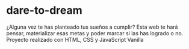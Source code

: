 # dare-to-dream
¿Alguna vez te has planteado tus sueños a cumplir? 
Esta web te hará pensar, materializar esas metas y poder marcar si las has logrado o no.
Proyecto realizado con HTML, CSS y JavaScript Vanilla
